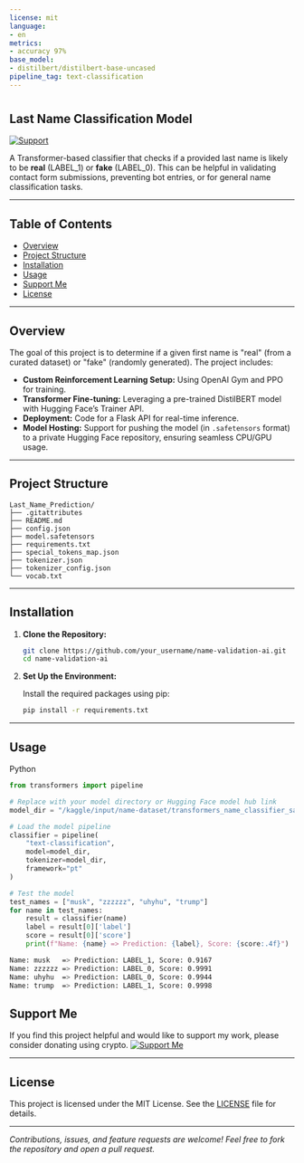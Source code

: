 ```yaml
---
license: mit
language:
- en
metrics:
- accuracy 97%
base_model:
- distilbert/distilbert-base-uncased
pipeline_tag: text-classification
---
```


# <h2>Last Name Classification Model</h2>
[![Support](https://img.shields.io/badge/Support-Me-brightgreen)](https://www.example.com/donate?crypto=YOUR_CRYPTO_ID)

A  Transformer-based classifier that checks if a provided last name is likely to be **real** (LABEL_1) or **fake** (LABEL_0). This can be helpful in validating contact form submissions, preventing bot entries, or for general name classification tasks.

---
## Table of Contents

- [Overview](#overview)
- [Project Structure](#project_structure)
- [Installation](#installation)
- [Usage](#usage)
- [Support Me](#support-me)
- [License](#license)
---

## Overview

The goal of this project is to determine if a given first name is "real" (from a curated dataset) or "fake" (randomly generated). The project includes:

- **Custom Reinforcement Learning Setup:** Using OpenAI Gym and PPO for training.
- **Transformer Fine-tuning:** Leveraging a pre-trained DistilBERT model with Hugging Face’s Trainer API.
- **Deployment:** Code for a Flask API for real-time inference.
- **Model Hosting:** Support for pushing the model (in `.safetensors` format) to a private Hugging Face repository, ensuring seamless CPU/GPU usage.

---
## Project Structure

```
Last_Name_Prediction/
├── .gitattributes
├── README.md
├── config.json
├── model.safetensors
├── requirements.txt
├── special_tokens_map.json
├── tokenizer.json
├── tokenizer_config.json
└── vocab.txt

```
---

## Installation

1. **Clone the Repository:**

   ```bash
   git clone https://github.com/your_username/name-validation-ai.git
   cd name-validation-ai
   ```

2. **Set Up the Environment:**

   Install the required packages using pip:

   ```bash
   pip install -r requirements.txt
   ```
---

## Usage
Python
```python
from transformers import pipeline

# Replace with your model directory or Hugging Face model hub link
model_dir = "/kaggle/input/name-dataset/transformers_name_classifier_safetensors"

# Load the model pipeline
classifier = pipeline(
    "text-classification",
    model=model_dir,
    tokenizer=model_dir,
    framework="pt"
)

# Test the model
test_names = ["musk", "zzzzzz", "uhyhu", "trump"]
for name in test_names:
    result = classifier(name)
    label = result[0]['label']
    score = result[0]['score']
    print(f"Name: {name} => Prediction: {label}, Score: {score:.4f}")
```
```bash
Name: musk   => Prediction: LABEL_1, Score: 0.9167
Name: zzzzzz => Prediction: LABEL_0, Score: 0.9991
Name: uhyhu  => Prediction: LABEL_0, Score: 0.9944
Name: trump  => Prediction: LABEL_1, Score: 0.9998
```
## Support Me

If you find this project helpful and would like to support my work, please consider donating using crypto.
<a href="https://www.example.com/donate?crypto=YOUR_CRYPTO_ID" target="_blank">
  <img src="https://img.shields.io/badge/Support-Me-brightgreen" alt="Support Me">
</a>

---

## License

This project is licensed under the MIT License. See the [LICENSE](LICENSE) file for details.

---

*Contributions, issues, and feature requests are welcome! Feel free to fork the repository and open a pull request.*
```